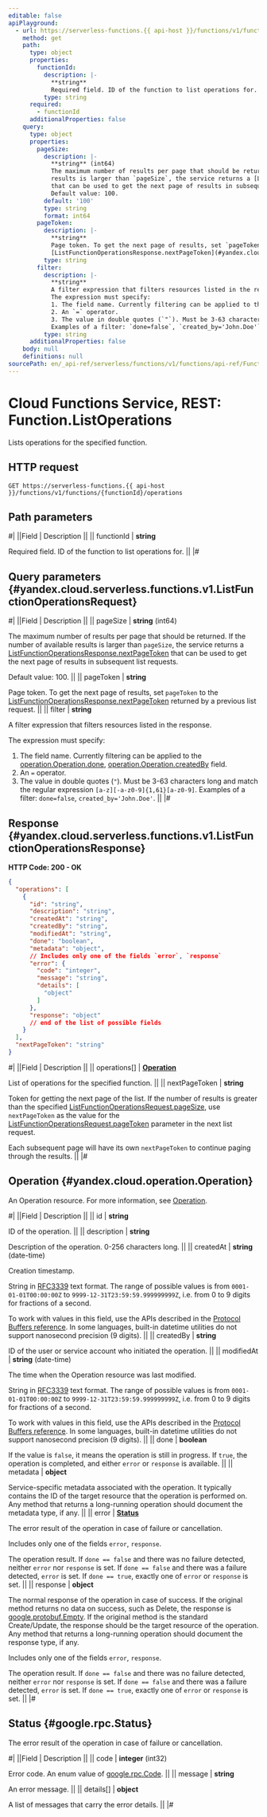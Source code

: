 ```yaml
---
editable: false
apiPlayground:
  - url: https://serverless-functions.{{ api-host }}/functions/v1/functions/{functionId}/operations
    method: get
    path:
      type: object
      properties:
        functionId:
          description: |-
            **string**
            Required field. ID of the function to list operations for.
          type: string
      required:
        - functionId
      additionalProperties: false
    query:
      type: object
      properties:
        pageSize:
          description: |-
            **string** (int64)
            The maximum number of results per page that should be returned. If the number of available
            results is larger than `pageSize`, the service returns a [ListFunctionOperationsResponse.nextPageToken](#yandex.cloud.serverless.functions.v1.ListFunctionOperationsResponse)
            that can be used to get the next page of results in subsequent list requests.
            Default value: 100.
          default: '100'
          type: string
          format: int64
        pageToken:
          description: |-
            **string**
            Page token. To get the next page of results, set `pageToken` to the
            [ListFunctionOperationsResponse.nextPageToken](#yandex.cloud.serverless.functions.v1.ListFunctionOperationsResponse) returned by a previous list request.
          type: string
        filter:
          description: |-
            **string**
            A filter expression that filters resources listed in the response.
            The expression must specify:
            1. The field name. Currently filtering can be applied to the [operation.Operation.done](#yandex.cloud.operation.Operation), [operation.Operation.createdBy](#yandex.cloud.operation.Operation) field.
            2. An `=` operator.
            3. The value in double quotes (`"`). Must be 3-63 characters long and match the regular expression `[a-z][-a-z0-9]{1,61}[a-z0-9]`.
            Examples of a filter: `done=false`, `created_by='John.Doe'`.
          type: string
      additionalProperties: false
    body: null
    definitions: null
sourcePath: en/_api-ref/serverless/functions/v1/functions/api-ref/Function/listOperations.md
---
```


# Cloud Functions Service, REST: Function.ListOperations

Lists operations for the specified function.

## HTTP request

```
GET https://serverless-functions.{{ api-host }}/functions/v1/functions/{functionId}/operations
```

## Path parameters

#|
||Field | Description ||
|| functionId | **string**

Required field. ID of the function to list operations for. ||
|#

## Query parameters {#yandex.cloud.serverless.functions.v1.ListFunctionOperationsRequest}

#|
||Field | Description ||
|| pageSize | **string** (int64)

The maximum number of results per page that should be returned. If the number of available
results is larger than `pageSize`, the service returns a [ListFunctionOperationsResponse.nextPageToken](#yandex.cloud.serverless.functions.v1.ListFunctionOperationsResponse)
that can be used to get the next page of results in subsequent list requests.

Default value: 100. ||
|| pageToken | **string**

Page token. To get the next page of results, set `pageToken` to the
[ListFunctionOperationsResponse.nextPageToken](#yandex.cloud.serverless.functions.v1.ListFunctionOperationsResponse) returned by a previous list request. ||
|| filter | **string**

A filter expression that filters resources listed in the response.

The expression must specify:
1. The field name. Currently filtering can be applied to the [operation.Operation.done](#yandex.cloud.operation.Operation), [operation.Operation.createdBy](#yandex.cloud.operation.Operation) field.
2. An `=` operator.
3. The value in double quotes (`"`). Must be 3-63 characters long and match the regular expression `[a-z][-a-z0-9]{1,61}[a-z0-9]`.
Examples of a filter: `done=false`, `created_by='John.Doe'`. ||
|#

## Response {#yandex.cloud.serverless.functions.v1.ListFunctionOperationsResponse}

**HTTP Code: 200 - OK**

```json
{
  "operations": [
    {
      "id": "string",
      "description": "string",
      "createdAt": "string",
      "createdBy": "string",
      "modifiedAt": "string",
      "done": "boolean",
      "metadata": "object",
      // Includes only one of the fields `error`, `response`
      "error": {
        "code": "integer",
        "message": "string",
        "details": [
          "object"
        ]
      },
      "response": "object"
      // end of the list of possible fields
    }
  ],
  "nextPageToken": "string"
}
```

#|
||Field | Description ||
|| operations[] | **[Operation](#yandex.cloud.operation.Operation)**

List of operations for the specified function. ||
|| nextPageToken | **string**

Token for getting the next page of the list. If the number of results is greater than
the specified [ListFunctionOperationsRequest.pageSize](#yandex.cloud.serverless.functions.v1.ListFunctionOperationsRequest), use `nextPageToken` as the value
for the [ListFunctionOperationsRequest.pageToken](#yandex.cloud.serverless.functions.v1.ListFunctionOperationsRequest) parameter in the next list request.

Each subsequent page will have its own `nextPageToken` to continue paging through the results. ||
|#

## Operation {#yandex.cloud.operation.Operation}

An Operation resource. For more information, see [Operation](/docs/api-design-guide/concepts/operation).

#|
||Field | Description ||
|| id | **string**

ID of the operation. ||
|| description | **string**

Description of the operation. 0-256 characters long. ||
|| createdAt | **string** (date-time)

Creation timestamp.

String in [RFC3339](https://www.ietf.org/rfc/rfc3339.txt) text format. The range of possible values is from
`0001-01-01T00:00:00Z` to `9999-12-31T23:59:59.999999999Z`, i.e. from 0 to 9 digits for fractions of a second.

To work with values in this field, use the APIs described in the
[Protocol Buffers reference](https://developers.google.com/protocol-buffers/docs/reference/overview).
In some languages, built-in datetime utilities do not support nanosecond precision (9 digits). ||
|| createdBy | **string**

ID of the user or service account who initiated the operation. ||
|| modifiedAt | **string** (date-time)

The time when the Operation resource was last modified.

String in [RFC3339](https://www.ietf.org/rfc/rfc3339.txt) text format. The range of possible values is from
`0001-01-01T00:00:00Z` to `9999-12-31T23:59:59.999999999Z`, i.e. from 0 to 9 digits for fractions of a second.

To work with values in this field, use the APIs described in the
[Protocol Buffers reference](https://developers.google.com/protocol-buffers/docs/reference/overview).
In some languages, built-in datetime utilities do not support nanosecond precision (9 digits). ||
|| done | **boolean**

If the value is `false`, it means the operation is still in progress.
If `true`, the operation is completed, and either `error` or `response` is available. ||
|| metadata | **object**

Service-specific metadata associated with the operation.
It typically contains the ID of the target resource that the operation is performed on.
Any method that returns a long-running operation should document the metadata type, if any. ||
|| error | **[Status](#google.rpc.Status)**

The error result of the operation in case of failure or cancellation.

Includes only one of the fields `error`, `response`.

The operation result.
If `done == false` and there was no failure detected, neither `error` nor `response` is set.
If `done == false` and there was a failure detected, `error` is set.
If `done == true`, exactly one of `error` or `response` is set. ||
|| response | **object**

The normal response of the operation in case of success.
If the original method returns no data on success, such as Delete,
the response is [google.protobuf.Empty](https://developers.google.com/protocol-buffers/docs/reference/google.protobuf#google.protobuf.Empty).
If the original method is the standard Create/Update,
the response should be the target resource of the operation.
Any method that returns a long-running operation should document the response type, if any.

Includes only one of the fields `error`, `response`.

The operation result.
If `done == false` and there was no failure detected, neither `error` nor `response` is set.
If `done == false` and there was a failure detected, `error` is set.
If `done == true`, exactly one of `error` or `response` is set. ||
|#

## Status {#google.rpc.Status}

The error result of the operation in case of failure or cancellation.

#|
||Field | Description ||
|| code | **integer** (int32)

Error code. An enum value of [google.rpc.Code](https://github.com/googleapis/googleapis/blob/master/google/rpc/code.proto). ||
|| message | **string**

An error message. ||
|| details[] | **object**

A list of messages that carry the error details. ||
|#